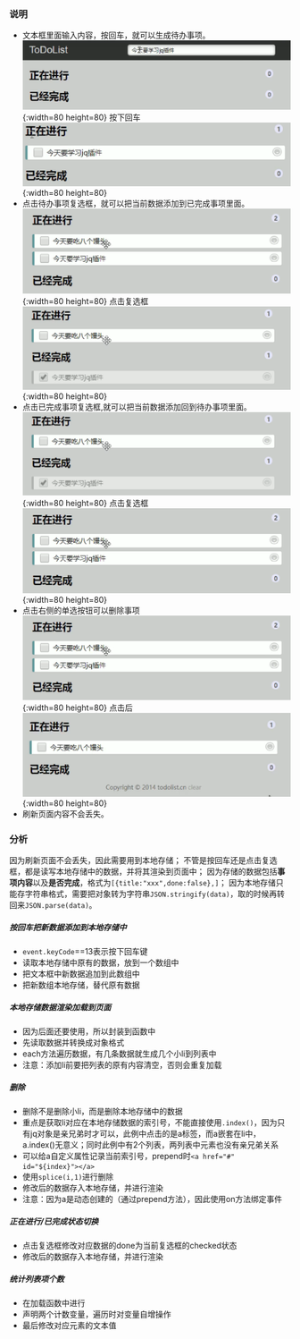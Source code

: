 ### 说明
- 文本框里面输入内容，按回车，就可以生成待办事项。
   ![01](./说明images/01.png "01"){:width=80 height=80}
   按下回车
    ![02](./说明images/02.png "02"){:width=80 height=80}
- 点击待办事项复选框，就可以把当前数据添加到已完成事项里面。
    ![03](./说明images/03.png "03"){:width=80 height=80}
   点击复选框
    ![04](./说明images/04.png "04"){:width=80 height=80}
- 点击已完成事项复选框,就可以把当前数据添加回到待办事项里面。
    ![04](./说明images/04.png "04"){:width=80 height=80}
    点击复选框
    ![03](./说明images/03.png "03"){:width=80 height=80}
- 点击右侧的单选按钮可以删除事项
    ![03](./说明images/03.png "03"){:width=80 height=80}
    点击后
    ![05](./说明images/05.png "05"){:width=80 height=80}
- 刷新页面内容不会丢失。
### 分析
因为刷新页面不会丢失，因此需要用到本地存储；
不管是按回车还是点击复选框，都是读写本地存储中的数据，并将其渲染到页面中；
因为存储的数据包括**事项内容**以及**是否完成**，格式为`[{title:"xxx",done:false},]`；
因为本地存储只能存字符串格式，需要把对象转为字符串`JSON.stringify(data)`，取的时候再转回来`JSON.parse(data)`。
##### 按回车把新数据添加到本地存储中
- `event.keyCode`==13表示按下回车键
- 读取本地存储中原有的数据，放到一个数组中
- 把文本框中新数据追加到此数组中
- 把新数组本地存储，替代原有数据
##### 本地存储数据渲染加载到页面
- 因为后面还要使用，所以封装到函数中
- 先读取数据并转换成对象格式
- each方法遍历数据，有几条数据就生成几个小li到列表中
- 注意：添加li前要把列表的原有内容清空，否则会重复加载
##### 删除
- 删除不是删除小li，而是删除本地存储中的数据
- 重点是获取li对应在本地存储数据的索引号，不能直接使用`.index()`，因为只有jq对象是亲兄弟时才可以，此例中点击的是a标签，而a嵌套在li中，a.index()无意义；同时此例中有2个列表，两列表中元素也没有亲兄弟关系
- 可以给a自定义属性记录当前索引号，prepend时`<a href="#" id="${index}"></a>`
- 使用`splice(i,1)`进行删除
- 修改后的数据存入本地存储，并进行渲染
- 注意：因为a是动态创建的（通过prepend方法），因此使用on方法绑定事件
##### 正在进行/已完成状态切换
- 点击复选框修改对应数据的done为当前复选框的checked状态
- 修改后的数据存入本地存储，并进行渲染
##### 统计列表项个数
- 在加载函数中进行
- 声明两个计数变量，遍历时对变量自增操作
- 最后修改对应元素的文本值